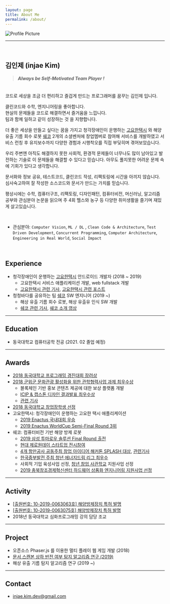 ```yaml
---
layout: page
title: About Me
permalink: /about/
---
```


<img src="{{ site.baseurl }}/assets/profile.jpeg" title="Profile Picture" class="profile">

<br/>

---

<br/>

## 김인제 (injae Kim)

> #### *Always be Self-Motivated Team Player !*

<br/>
코드로 세상을 조금 더 편리하고 즐겁게 만드는 프로그래머를 꿈꾸는 김인제 입니다.

클린코드와 수학, 엔지니어링을 좋아합니다. <br/>
현실의 문제들을 코드로 해결하면서 즐거움을 느낍니다.<br/>
팀과 함께 일하고 같이 성장하는 것 을 지향합니다.<br/>

더 좋은 세상을 만들고 싶다는 꿈을 가지고 청각장애인이 운행하는 [고요한택시](http://www.goyohantaxi.com/) 와 해양 유출 기름 회수 로봇 [쉐코](http://sheco.co)
2개의 소셜벤처에 창업멤버로 참여해 서비스를 개발하였고 서비스 런칭 후 유지보수까지 다양한 경험과 시행착오를 직접 부딪히며 겪어보았습니다.

우리 주변엔 아직도 해결하지 못한 사회적, 환경적 문제들이 너무나도 많이 남아있고 발전하는 기술로 이 문제들을 해결할 수 있다고 믿습니다. 아무도 풀지못한 어려운 문제 속에 기회가 있다고 생각합니다.

문서화와 정보 공유, 테스트코드, 클린코드 작성, 리팩토링에 시간을 아끼지 않습니다. 심사숙고하여 잘 작성한 소스코드와 문서가 만드는 가치를 믿습니다.

평상시에는 수학, 컴퓨터구조, 리팩토링, 디자인패턴, 컴퓨터비전, 머신러닝, 알고리즘 공부와 관심분야 논문을 읽으며 주 4회 헬스와 농구 등 다양한 취미생활을 즐기며 재밌게 살고있습니다.

<br/>

- 관심분야: `Computer Vision`, `ML / DL` , `Clean Code & Architecture`, `Test Driven Development`, `Concurrent Programming`, `Computer Architecture`, `Engineering in Real World`, `Social Impact`

<br/>

## Experience
- 청각장애인이 운행하는 [고요한택시](http://www.goyohantaxi.com/) 안드로이드 개발자 (2018 ~ 2019)
    - 고요한택시 서비스 애플리케이션 개발, web fullstack 개발
    - [고요한택시 관련 기사](http://news1.kr/articles/?3786791), [고요한택시 관련 포스트](https://blog.naver.com/kead1/221677118935)
- 청청바다를 공유하는 팀 [쉐코](http://sheco.co) SW 엔지니어 (2019 ~)
    - 해상 유출 기름 회수 로봇, 해상 유출유 인식 SW 개발
    - [쉐코 관련 기사](https://www.yna.co.kr/view/AKR20190628149500065?input=1195m), [쉐코 소개 영상](https://www.youtube.com/watch?v=V6j5l5dnHDc)

---

## Education

- 동국대학교 컴퓨터공학 전공 (2021. 02 졸업 예정)

---

## Awards

- [2018 동국대학교 프로그래밍 경진대회 장려상](https://injae-kim.github.io/assets/about_me/프로그래밍경진대회.jpg)
- [2018 군위군 문화관광 활성화을 위한 관학협력사업 과제 최우수상](https://injae-kim.github.io/assets/about_me/군위군_산학협력.jpg)
  - 블록체인 기반 홍보 콘텐츠 제공에 대한 보상 플랫폼 개발
  - [ICIP & 캡스톤 디자인 결과발표 최우수상](https://injae-kim.github.io/assets/about_me/캡스톤디자인.jpg)
  - [관련 기사](https://www.kyongbuk.co.kr/news/articleView.html?idxno=1049167)
- [2018 동국대학교 창업장학생 선정](https://injae-kim.github.io/assets/about_me/장학증서.jpg)
- 고요한택시: 청각장애인이 운행하는 고요한 택시 애플리케이션
  - [2019 Enactus 국내대회 우승](https://www.venturesquare.net/786727)
  - [2019 Enactus WorldCup Semi-Final Round 3위](https://enactus.org/worldcup/results-2014/)
- 쉐코: 컴퓨터비전 기반 해양 방제 로봇
  - [2019 삼성 투마로우 솔루션 Final Round 출전](https://www.tomorrowsolutions.org/notice/view/194)
  - [현대 제로원데이 스타트업 전시참여](http://zer01neday.com/929/)
  - [4개 항만공사 공동주최 창업 아이디어 해커톤 SPLASH 대상](https://injae-kim.github.io/assets/about_me/항만공사해커톤.jpg), [관련기사](http://ilyo.co.kr/?ac=article_view&entry_id=348400)
  - [한국중부발전 주최 청년 에너지드림 리그 최우수](https://injae-kim.github.io/assets/about_me/중부발전에너지드림리그.jpg)
  - 사회적 기업 육성사업 선정, [청년 창업 사관학교](https://www.venturesquare.net/794557) 지원사업 선정
  - [2019 충북창조경제혁신센터 하드웨어 상품화 엔지니어링 지원사업 선정](https://www.youtube.com/watch?v=V6j5l5dnHDc)

---

## Activity

- [[출원번호: 10-2019-0063063호] 해양방제장치 특허 발명](https://doi.org/10.8080/1020190063063)
- [[출원번호: 10-2019-0063075호] 해양방제장치 특허 발명](https://doi.org/10.8080/1020190063075)
- 2018년 동국대학교 심화프로그래밍 강의 담당 조교

---

## Project

- 오픈소스 Phaser.js 를 이용한 멀티 플레이 웹 게임 개발 (2018)
- [문서 스캔본 상하 반전 여부 탐지 알고리즘 연구 (2019)](https://injae-kim.github.io/assets/about_me/2019-2학기_개별연구_최종보고서.pdf)
- 해상 유출 기름 탐지 알고리즘 연구 (2019 ~)

---

## Contact

- injae.kim.dev@gmail.com



